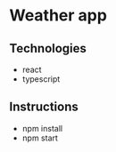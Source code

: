 # Weather app

## Technologies
- react 
- typescript

## Instructions
- npm install
- npm start





